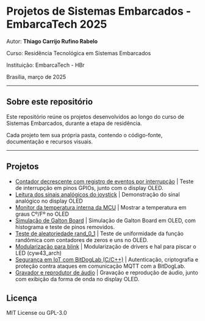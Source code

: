 # Projetos de Sistemas Embarcados - EmbarcaTech 2025

Autor: **Thiago Carrijo Rufino Rabelo**

Curso: Residência Tecnológica em Sistemas Embarcados

Instituição: EmbarcaTech - HBr

Brasília, março de 2025

---

## Sobre este repositório

Este repositório reúne os projetos desenvolvidos ao longo do curso de Sistemas Embarcados, durante a etapa de residência.

Cada projeto tem sua própria pasta, contendo o código-fonte, documentação e recursos visuais.

---

## Projetos

- [Contador decrescente com registro de eventos por interrupção](./projetos/count_oled_btn_int) | Teste de interrupção em pinos GPIOs, junto com o display OLED.
- [Leitura dos sinais analógicos do joystick](./projetos/joystick_test) | Demonstração do sinal analógico no display OLED
- [Monitor da temperatura interna da MCU](./projetos/temp_oled/) | Mostrar a temperatura em graus Cº/Fº no OLED
- [Simulação de Galton Board](./projetos/galton_board/) | Simulação de Galton Board em OLED, com histograma e teste de pinos removidos.
- [Teste de aleatoriedade rand_0_1](./projetos/rand_test/) | Teste de uniformidade da função randômica com contadores de zeros e uns no OLED.
- [Modularização para blink](./projetos/blink_led/) | Modularização de drivers e hal para piscar o LED (cyw43_arch)
- [Segurança em IoT com BitDogLab (C/C++)](./projetos/mqtt/) | Autenticação, criptografia e proteção contra ataques em comunicação MQTT com a BitDogLab.
- [Gravador e reprodutor de áudio](./projetos/sintetizador_audio/) | Gravação e reprodução de áudio, junto com exibição da forma de onda no display OLED.

## Licença

MIT License ou GPL-3.0
